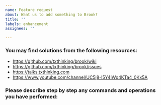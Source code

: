 ```yaml
---
name: Feature request
about: Want us to add something to Brook?
title: ''
labels: enhancement
assignees: ''

---
```


### You may find solutions from the following resources:

* https://github.com/txthinking/brook/wiki
* https://github.com/txthinking/brook/issues
* https://talks.txthinking.com
* https://www.youtube.com/channel/UC5j8-I5Y4lWo4KTa4_0Kx5A

### Please describe step by step any commands and operations you have performed:
